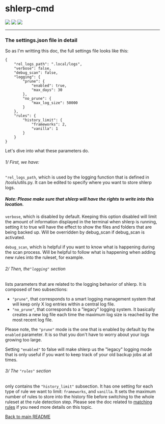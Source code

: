 # shlerp-cmd
[![](https://img.shields.io/static/v1?label=Platform&message=Linux%20%7C%20macOS&color=deeppink)](#) [![](https://img.shields.io/static/v1?label=Python&message=v3.9%2B&color=blue)](#) [![](https://img.shields.io/static/v1?label=Click&message=v8.1.7&color=purple)](#)
___

### The settings.json file in detail

So as I'm writting this doc, the full settings file looks like this:
```
{
    "rel_logs_path": ".local/logs",
    "verbose": false,
    "debug_scan": false,
    "logging": {
        "prune": {
            "enabled": true,
            "max_days": 30
        },
        "no_prune": {
            "max_log_size": 50000
        }
    },
    "rules": {
        "history_limit": {
	        "frameworks": 2,
	        "vanilla": 1
        }
    }
}
```

Let's dive into what these parameters do.

###### 1/ First, we have:

```"rel_logs_path```, which is used by the logging function that is defined in /tools/utils.py. It can be edited 
to specify where you want to store shlerp logs.

##### Note: Please make sure that shlerp will have the rights to write into this location.

```verbose```, which is disabled by default. Keeping this option disabled will limit the amount of information displayed in the terminal when shlerp is running, setting it to true will have the effect to show the files and folders that are being backed up. Will be overridden by debug_scan if debug_scan is activated.

```debug_scan```, which is helpful if you want to know what is happening during the scan process. Will be helpful to follow what is happening when adding new rules into the ruleset, for example. 

###### 2/ Then, the```"logging"``` section
lists parameters that are related to the logging behavior of shlerp. It is composed of two subsections:

- ```"prune"```, that corresponds to a smart logging management system that will keep only X log entries within a central log file.
- ```"no_prune"```, that corresponds to a "legacy" logging system. It basically creates a new log file each time the maximum log size is reached by the most recent log file.

Please note, the ```"prune"``` mode is the one that is enabled by default by the ```enabled``` parameter. It is so that you don't have to worry about your logs growing too large.

Setting ```"enabled"``` to false will make shlerp us the "legacy" logging mode that is only useful if you want to keep track of your old backup jobs at all times.

###### 3/ The ```"rules"``` section
only contains the ```"history_limit"``` subsection.
It has one setting for each type of rule we want to limit: ```frameworks```, and ```vanilla```.
It sets the maximum number of rules to store into the history file before switching to the whole ruleset at the rule detection step.
Please see the doc related to [matching rules](./rulesystem.md) if you need more details on this topic.

[Back to main README](https://github.com/synka777/shlerp-cmd)